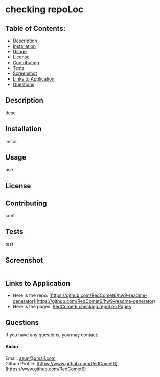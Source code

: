 # checking repoLoc

## Table of Contents:
* [Description](./README.md#description)
* [Installation](./README.md#installation)
* [Usage](./README.md#usage)
* [License](./README.md#license)
* [Contributing](./README.md#contributing)
* [Tests](./README.md#tests)
* [Screenshot](./README.md#screenshot)
* [Links to Application](./README.md#links-to-application)
* [Questions](./README.md#questions)
    
## Description
desc

## Installation
install

## Usage
use

## License
    
## Contributing
cont

## Tests
test

## Screenshot
    
![]()
    
## Links to Application
    
-   Here is the repo: [https://github.com/RedComet6/hw9-readme-generator](https://github.com/RedComet6/hw9-readme-generator)
-   Here is the pages: [RedComet6 checking repoLoc Pages](https://www.)
    
## Questions
If you have any questions, you may contact:

#### Aidan
Email: asun@gmail.com  
Github Profile: [https://www.github.com/RedComet6](https://www.github.com/RedComet6)